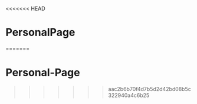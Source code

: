 <<<<<<< HEAD
# PersonalPage
=======
# Personal-Page
>>>>>>> aac2b6b70f4d7b5d2d42bd08b5c322940a4c6b25

